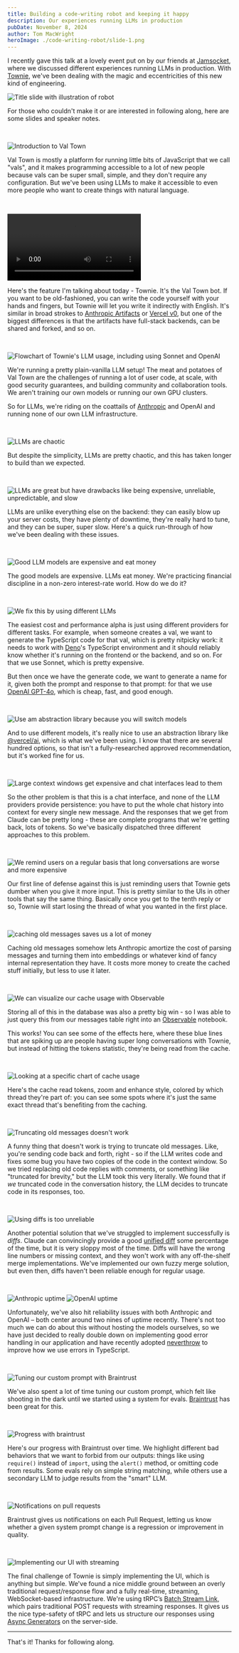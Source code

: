 ```yaml
---
title: Building a code-writing robot and keeping it happy
description: Our experiences running LLMs in production
pubDate: November 8, 2024
author: Tom MacWright
heroImage: ./code-writing-robot/slide-1.png
---
```


I recently gave this talk at a lovely event put on by our friends at
[Jamsocket](https://jamsocket.com/), where we discussed different experiences
running LLMs in production. With [Townie](https://blog.val.town/blog/townie/),
we've been dealing with the magic and eccentricities of this new kind
of engineering.

![Title slide with illustration of robot](./code-writing-robot/slide-1.png)

For those who couldn't make it or are interested in following along, here
are some slides and speaker notes.

<br />

![Introduction to Val Town](./code-writing-robot/slide-2.png)

Val Town is mostly a platform for running little bits of JavaScript that we call "vals", and it makes programming accessible to a lot of new people because vals can be super small, simple, and they don't require any configuration. But we've been using LLMs to make it accessible to even more people who want to create things with natural language.

<br />


<video controls><source src="/video/townie-presentation.mp4" /></video>

Here's the feature I'm talking about today - Townie. It's the Val Town bot. If you want to be old-fashioned, you can write the code yourself with your hands and fingers, but Townie will let you write it indirectly with English. It's similar in broad strokes to [Anthropic Artifacts](https://www.anthropic.com/news/artifacts) or [Vercel v0](https://v0.dev/), but one of the biggest differences is that the artifacts have full-stack backends, can be shared and forked, and so on.

<br />


![Flowchart of Townie's LLM usage, including using Sonnet and OpenAI](./code-writing-robot/slide-4.png)

We're running a pretty plain-vanilla LLM setup! The meat and potatoes of Val Town are the challenges of running a lot of user code, at scale, with good security guarantees, and building community and collaboration tools. We aren't training our own models or running our own GPU clusters.

So for LLMs, we're riding on the coattails of [Anthropic](https://www.anthropic.com/) and OpenAI and running none of our own LLM infrastructure.

<br />


![LLMs are chaotic](./code-writing-robot/slide-5.png)

But despite the simplicity, LLMs are pretty chaotic, and this has taken longer to build than we expected.

<br />


![LLMs are great but have drawbacks like being expensive, unreliable, unpredictable, and slow](./code-writing-robot/slide-6.png)

LLMs are unlike everything else on the backend: they can easily blow up your server costs, they have plenty of downtime, they're really hard to tune, and they can be super, super slow. Here's a quick run-through of how we've been dealing with these issues.

<br />


![Good LLM models are expensive and eat money](./code-writing-robot/slide-7.png)

The good models are expensive. LLMs eat money. We're practicing financial discipline in a non-zero interest-rate world. How do we do it?

<br />


![We fix this by using different LLMs](./code-writing-robot/slide-8.png)

The easiest cost and performance alpha is just using different providers for different tasks. For example, when someone creates a val, we want to generate the TypeScript code for that val, which is pretty nitpicky work: it needs to work with [Deno](https://deno.com/)'s TypeScript environment and it should reliably know whether it's running on the frontend or the backend, and so on. For that we use Sonnet, which is pretty expensive.

But then once we have the generate code, we want to generate a name for it, given both the prompt and response to that prompt: for that we use [OpenAI GPT-4o](https://openai.com/index/hello-gpt-4o/), which is cheap, fast, and good enough.


<br />

![Use am abstraction library because you will switch models](./code-writing-robot/slide-9.png)

And to use different models, it's really nice to use an abstraction library like [@vercel/ai](https://sdk.vercel.ai/docs/introduction), which is what we've been using. I know that there are several hundred options, so that isn't a fully-researched approved recommendation, but it's worked fine for us.

<br />


![Large context windows get expensive and chat interfaces lead to them](./code-writing-robot/slide-11.png)

So the other problem is that this is a chat interface, and none of the LLM providers provide persistence: you have to put the whole chat history into context for every single new message. And the responses that we get from Claude can be pretty long - these are complete programs that we're getting back, lots of tokens. So we've basically dispatched three different approaches to this problem.

<br />


![We remind users on a regular basis that long conversations are worse and more expensive](./code-writing-robot/slide-12.png)

Our first line of defense against this is just reminding users that Townie gets dumber when you give it more input. This is pretty similar to the UIs in other tools that say the same thing. Basically once you get to the tenth reply or so, Townie will start losing the thread of what you wanted in the first place.

<br />


![caching old messages saves us a lot of money](./code-writing-robot/slide-14.png)

Caching old messages somehow lets Anthropic amortize the cost of parsing messages and turning them into embeddings or whatever kind of fancy internal representation they have. It costs more money to create the cached stuff initially, but less to use it later.

<br />


![We can visualize our cache usage with Observable](./code-writing-robot/slide-15.png)

Storing all of this in the database was also a pretty big win - so I was able to just query this from our messages table right into an [Observable](https://observablehq.com/) notebook.

This works! You can see some of the effects here, where these blue lines that are spiking up are people having super long conversations with Townie, but instead of hitting the tokens statistic, they're being read from the cache.

<br />

![Looking at a specific chart of cache usage](./code-writing-robot/slide-16.png)

Here's the cache read tokens, zoom and enhance style, colored by which thread they're part of: you can see some spots where it's just the same exact thread that's benefiting from the caching.

<br />

![Truncating old messages doesn't work](./code-writing-robot/slide-17.png)

A funny thing that doesn't work is trying to truncate old messages. Like, you're sending code back and forth, right - so if the LLM writes code and fixes some bug you have two copies of the code in the context window. So we tried replacing old code replies with comments, or something like "truncated for brevity," but the LLM took this very literally. We found that if _we_ truncated code in the conversation history, the LLM decides to truncate code in its responses, too.

<br />

![Using diffs is too unreliable](./code-writing-robot/slide-18.png)

Another potential solution that we've struggled to implement successfully is _diffs_. Claude can convincingly provide a good [unified diff](https://en.wikipedia.org/wiki/Diff#Unified_format) some percentage of the time, but it is very sloppy most of the time. Diffs will have the wrong line numbers or missing context, and they won't work with any off-the-shelf merge implementations. We've implemented our own fuzzy merge solution, but even then, diffs haven't been reliable enough for regular usage.

<br />

![Anthropic uptime](./code-writing-robot/slide-20.png)
![OpenAI uptime](./code-writing-robot/slide-21.png)

Unfortunately, we've also hit reliability issues with both Anthropic and OpenAI – both center around two nines of uptime recently. There's not too much we can do about this without hosting the models ourselves, so we have just decided to really double down on implementing good error handling in our application and have recently adopted [neverthrow](https://github.com/supermacro/neverthrow) to improve how we use errors in TypeScript.

<br />

![Tuning our custom prompt with Braintrust](./code-writing-robot/slide-26.png)

We've also spent a lot of time tuning our custom prompt, which felt like shooting in the dark until we started using a system for evals. [Braintrust](https://braintrust.dev/) has been great for this.

<br />

![Progress with braintrust](./code-writing-robot/slide-27.png)

Here's our progress with Braintrust over time. We highlight different bad behaviors that we want to forbid from our outputs: things like using `require()` instead of `import`, using the `alert()` method, or omitting code from results. Some evals rely on simple string matching, while others use a secondary LLM to judge results from the "smart" LLM.

<br />


![Notifications on pull requests](./code-writing-robot/slide-28.png)

Braintrust gives us notifications on each Pull Request, letting us know whether a given system prompt change is a regression or improvement in quality.

<br />

![Implementing our UI with streaming](./code-writing-robot/slide-34.png)

The final challenge of Townie is simply implementing the UI, which is anything but simple. We've found a nice middle ground between an overly traditional request/response flow and a fully real-time, streaming, WebSocket-based infrastructure. We're using tRPC’s [Batch Stream Link](https://trpc.io/docs/client/links/httpBatchStreamLink), which pairs traditional POST requests with streaming responses. It gives us the nice type-safety of tRPC and lets us structure our responses using [Async Generators](https://developer.mozilla.org/en-US/docs/Web/JavaScript/Reference/Global_Objects/AsyncGenerator) on the server-side.

---

That's it! Thanks for following along.

